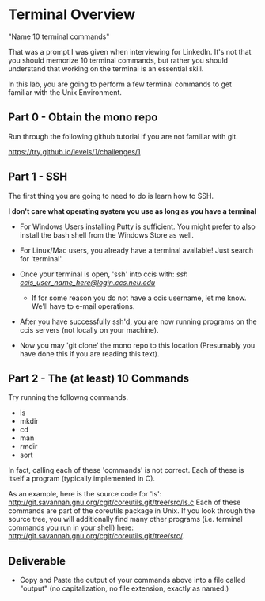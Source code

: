 # Terminal Overview

"Name 10 terminal commands"

That was a prompt I was given when interviewing for LinkedIn. It's not that you should memorize 10 terminal commands, but rather you should understand that working on the terminal is an essential skill.

In this lab, you are going to perform a few terminal commands to get familiar with the Unix Environment.

## Part 0 - Obtain the mono repo

Run through the following github tutorial if you are not familiar with git.

https://try.github.io/levels/1/challenges/1

## Part 1 - SSH

The first thing you are going to need to do is learn how to SSH.

**I don't care what operating system you use as long as you have a terminal**

* For Windows Users installing Putty is sufficient. You might prefer to also install the bash shell from the Windows Store as well.
* For Linux/Mac users, you already have a terminal available! Just search for 'terminal'.

* Once your terminal is open, 'ssh' into ccis with: *ssh ccis_user_name_here@login.ccs.neu.edu*
  * If for some reason you do not have a ccis username, let me know. We'll have to e-mail operations.
* After you have successfully ssh'd, you are now running programs on the ccis servers (not locally on your machine).
* Now you may 'git clone' the mono repo to this location (Presumably you have done this if you are reading this text).

## Part 2 - The (at least) 10 Commands

Try running the followng commands.

* ls
* mkdir
* cd
* man
* rmdir
* sort

In fact, calling each of these 'commands' is not correct. Each of these is itself a program (typically implemented in C).

As an example, here is the source code for 'ls': http://git.savannah.gnu.org/cgit/coreutils.git/tree/src/ls.c
Each of these commands are part of the coreutils package in Unix. If you look through the source tree, you will additionally find many other programs (i.e. terminal commands you run in your shell) here: http://git.savannah.gnu.org/cgit/coreutils.git/tree/src/.


## Deliverable

* Copy and Paste the output of your commands above into a file called "output" (no capitalization, no file extension, exactly as named.)
